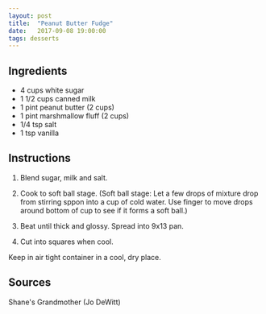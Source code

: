 ```yaml
---
layout: post
title:  "Peanut Butter Fudge"
date:   2017-09-08 19:00:00
tags: desserts
---
```


Ingredients
-----------
- 4 cups white sugar
- 1 1/2 cups canned milk
- 1 pint peanut butter (2 cups)
- 1 pint marshmallow fluff (2 cups)
- 1/4 tsp salt
- 1 tsp vanilla

Instructions
------------
1. Blend sugar, milk and salt.

2. Cook to soft ball stage.
(Soft ball stage: Let a few drops of mixture drop from stirring sppon into a
cup of cold water. Use finger to move drops around bottom of cup to see if it
forms a soft ball.)

3. Beat until thick and glossy. Spread into 9x13 pan.

4. Cut into squares when cool.

Keep in air tight container in a cool, dry place.

Sources
------
Shane's Grandmother (Jo DeWitt)

